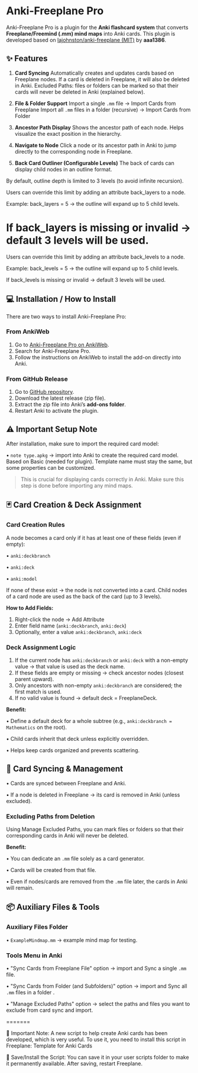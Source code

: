 

# Anki-Freeplane Pro

Anki-Freeplane Pro is a plugin for the **Anki flashcard system** that converts **Freeplane/Freemind (.mm) mind maps** into Anki cards.
This plugin is developed based on [lajohnston/anki-freeplane (MIT)](https://github.com/lajohnston/anki-freeplane) by **aaa1386**.


## ✨ Features

1. **Card Syncing**
   Automatically creates and updates cards based on Freeplane nodes.
   If a card is deleted in Freeplane, it will also be deleted in Anki.
   Excluded Paths: files or folders can be marked so that their cards will never be deleted in Anki (explained below).

2. **File & Folder Support**
   Import a single `.mm` file → Import Cards from Freeplane
   Import all `.mm` files in a folder (recursive) → Import Cards from Folder

3. **Ancestor Path Display**
   Shows the ancestor path of each node.
   Helps visualize the exact position in the hierarchy.

4. **Navigate to Node**
   Click a node or its ancestor path in Anki to jump directly to the corresponding node in Freeplane.

5. **Back Card Outliner (Configurable Levels)**
The back of cards can display child nodes in an outline format.

By default, outline depth is limited to 3 levels (to avoid infinite recursion).

Users can override this limit by adding an attribute back_layers to a node.

Example: back_layers = 5 → the outline will expand up to 5 child levels.

If back_layers is missing or invalid → default 3 levels will be used.
=======
Users can override this limit by adding an attribute back_levels to a node.

Example: back_levels = 5 → the outline will expand up to 5 child levels.

If back_levels is missing or invalid → default 3 levels will be used.



## 💻 Installation / How to Install

There are two ways to install Anki-Freeplane Pro:

### From AnkiWeb

1. Go to [Anki-Freeplane Pro on AnkiWeb](https://ankiweb.net/shared/info/1554342344?cb=1755614751979).
2. Search for Anki-Freeplane Pro.
3. Follow the instructions on AnkiWeb to install the add-on directly into Anki.

### From GitHub Release

1. Go to [GitHub repository](https://github.com/aaa1386/anki-freeplane-pro).
2. Download the latest release (zip file).
3. Extract the zip file into Anki’s **add-ons folder**.
4. Restart Anki to activate the plugin.

## ⚠️ Important Setup Note

After installation, make sure to import the required card model:

• `note type.apkg` → import into Anki to create the required card model.
Based on Basic (needed for plugin).
Template name must stay the same, but some properties can be customized.

> This is crucial for displaying cards correctly in Anki. Make sure this step is done before importing any mind maps.

## 🃏 Card Creation & Deck Assignment

### Card Creation Rules

A node becomes a card only if it has at least one of these fields (even if empty):

• `anki:deckbranch`

• `anki:deck`

• `anki:model`

If none of these exist → the node is not converted into a card.
Child nodes of a card node are used as the back of the card (up to 3 levels).

**How to Add Fields:**

1. Right-click the node → Add Attribute
2. Enter field name (`anki:deckbranch`, `anki:deck`)
3. Optionally, enter a value `anki:deckbranch`, `anki:deck`

### Deck Assignment Logic

1. If the current node has `anki:deckbranch` or `anki:deck` with a non-empty value → that value is used as the deck name.
2. If these fields are empty or missing → check ancestor nodes (closest parent upward).
3. Only ancestors with non-empty `anki:deckbranch` are considered; the first match is used.
4. If no valid value is found → default deck = FreeplaneDeck.

**Benefit:**

• Define a default deck for a whole subtree (e.g., `anki:deckbranch = Mathematics` on the root).

• Child cards inherit that deck unless explicitly overridden.

• Helps keep cards organized and prevents scattering.

## 🔧 Card Syncing & Management

• Cards are synced between Freeplane and Anki.

• If a node is deleted in Freeplane → its card is removed in Anki (unless excluded).

### Excluding Paths from Deletion

Using Manage Excluded Paths, you can mark files or folders so that their corresponding cards in Anki will never be deleted.

**Benefit:**

• You can dedicate an `.mm` file solely as a card generator.

• Cards will be created from that file.

• Even if nodes/cards are removed from the `.mm` file later, the cards in Anki will remain.

## 📦 Auxiliary Files & Tools

### Auxiliary Files Folder

• `ExampleMindmap.mm` → example mind map for testing.

### Tools Menu in Anki

• "Sync Cards from Freeplane File" option → import and Sync a single `.mm` file.

• "Sync Cards from Folder (and Subfolders)" option → import and Sync all `.mm` files in a folder .

• "Manage Excluded Paths" option → select the paths and files you want to exclude from card sync and import.

=======

🔔 Important Note:
A new script to help create Anki cards has been developed, which is very useful. To use it, you need to install this script in Freeplane:
Template for Anki Cards

💾 Save/Install the Script:
You can save it in your user scripts folder to make it permanently available. After saving, restart Freeplane.

